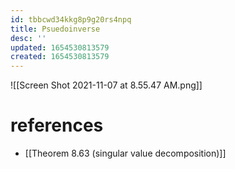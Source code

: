 ```yaml
---
id: tbbcwd34kkg8p9g20rs4npq
title: Psuedoinverse
desc: ''
updated: 1654530813579
created: 1654530813579
---
```

![[Screen Shot 2021-11-07 at 8.55.47 AM.png]]
# references
- [[Theorem 8.63 (singular value decomposition)]]
